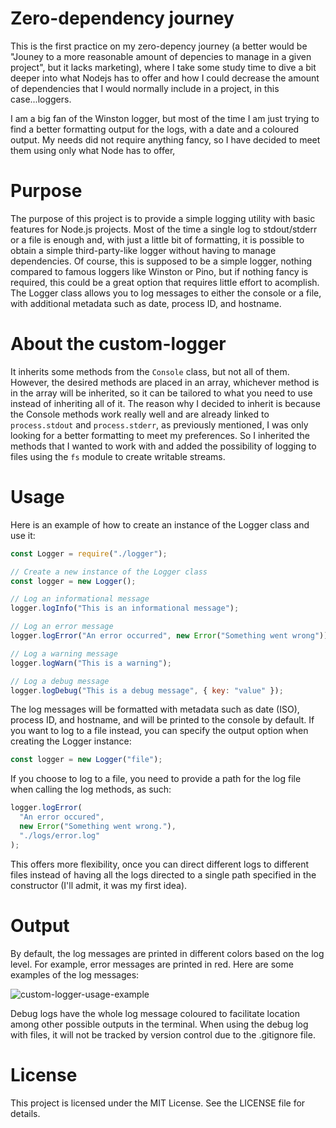 # Zero-dependency journey

This is the first practice on my zero-depency journey (a better would be "Jouney to a more reasonable amount of depencies to manage in a given project", but it lacks marketing), where I take some study time to dive a bit deeper into what Nodejs has to offer and how I could decrease the amount of dependencies that I would normally include in a project, in this case...loggers.

I am a big fan of the Winston logger, but most of the time I am just trying to find a better formatting output for the logs, with a date and a coloured output. My needs did not require anything fancy, so I have decided to meet them using only what Node has to offer,

# Purpose

The purpose of this project is to provide a simple logging utility with basic features for Node.js projects. Most of the time a single log to stdout/stderr or a file is enough and, with just a little bit of formatting, it is possible to obtain a simple third-party-like logger without having to manage dependencies. Of course, this is supposed to be a simple logger, nothing compared to famous loggers like Winston or Pino, but if nothing fancy is required, this could be a great option that requires little effort to acomplish. The Logger class allows you to log messages to either the console or a file, with additional metadata such as date, process ID, and hostname.

# About the custom-logger

It inherits some methods from the `Console` class, but not all of them. However, the desired methods are placed in an array, whichever method is in the array will be inherited, so it can be tailored to what you need to use instead of inheriting all of it. The reason why I decided to inherit is because the Console methods work really well and are already linked to `process.stdout` and `process.stderr`, as previously mentioned, I was only looking for a better formatting to meet my preferences. So I inherited the methods that I wanted to work with and added the possibility of logging to files using the `fs` module to create writable streams.

# Usage

Here is an example of how to create an instance of the Logger class and use it:

```js
const Logger = require("./logger");

// Create a new instance of the Logger class
const logger = new Logger();

// Log an informational message
logger.logInfo("This is an informational message");

// Log an error message
logger.logError("An error occurred", new Error("Something went wrong"));

// Log a warning message
logger.logWarn("This is a warning");

// Log a debug message
logger.logDebug("This is a debug message", { key: "value" });
```

The log messages will be formatted with metadata such as date (ISO), process ID, and hostname, and will be printed to the console by default. If you want to log to a file instead, you can specify the output option when creating the Logger instance:

```js
const logger = new Logger("file");
```

If you choose to log to a file, you need to provide a path for the log file when calling the log methods, as such:

```js
logger.logError(
  "An error occured",
  new Error("Something went wrong."),
  "./logs/error.log"
);
```

This offers more flexibility, once you can direct different logs to different files instead of having all the logs directed to a single path specified in the constructor (I'll admit, it was my first idea).

# Output

By default, the log messages are printed in different colors based on the log level. For example, error messages are printed in red. Here are some examples of the log messages:

![custom-logger-usage-example](https://github.com/tsirianni/random-images/blob/48613c1ff30ef90b5c4ca2a5eed8f1965d343166/zero-dependency-journey/custom-logger-example.png)

Debug logs have the whole log message coloured to facilitate location among other possible outputs in the terminal. When using the debug log with files, it will not be tracked by version control due to the .gitignore file.

# License

This project is licensed under the MIT License. See the LICENSE file for details.
